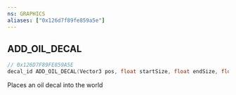 ```yaml
---
ns: GRAPHICS
aliases: ["0x126d7f89fe859a5e"]
---
```

## ADD_OIL_DECAL

```c
// 0x126D7F89FE859A5E
decal_id ADD_OIL_DECAL(Vector3 pos, float startSize, float endSize, float growRate);
```

Places an oil decal into the world

